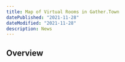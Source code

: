 ```yaml
---
title: Map of Virtual Rooms in Gather.Town
datePublished: "2021-11-28"
dateModified: "2021-11-28"
description: News
---
```


## Overview

